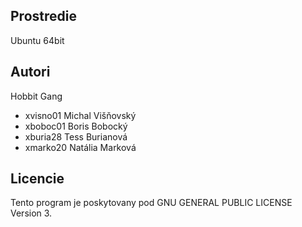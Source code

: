 Prostredie
---------

Ubuntu 64bit

Autori
------

Hobbit Gang
- xvisno01 Michal Višňovský
- xboboc01 Boris Bobocký
- xburia28 Tess Burianová 
- xmarko20 Natália Marková

Licencie
-------

Tento program je poskytovany pod GNU GENERAL PUBLIC LICENSE Version 3.
